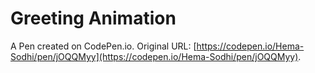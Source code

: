 # Greeting Animation

A Pen created on CodePen.io. Original URL: [https://codepen.io/Hema-Sodhi/pen/jOQQMyy](https://codepen.io/Hema-Sodhi/pen/jOQQMyy).

